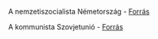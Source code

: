 A nemzetiszocialista Németország - [Forrás](https://nat2012.nkp.hu/tankonyv/tortenelem_11/lecke_04_033)

A kommunista Szovjetunió - [Forrás](https://www.nkp.hu/tankonyv/tortenelem_11_nat2020/lecke_05_017)
